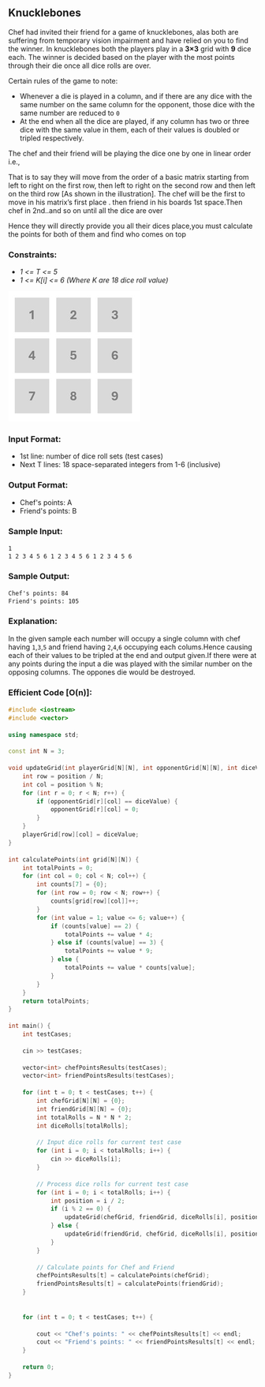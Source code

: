 ## **Knucklebones**

Chef had invited their friend for a game of knucklebones, alas both are suffering from temporary vision impairment and have relied on you to find the winner. In knucklebones both the players play in a **3×3** grid with **9** dice each. The winner is decided based on the player with the most points through their die once all dice rolls are over.

Certain rules of the game to note:

- Whenever a die is played in a column, and if there are any dice with the same number on the same column for the opponent, those dice with the same number are reduced to `0`
- At the end when all the dice are played, if any column has two or three dice with the same value in them, each of their values is doubled or tripled respectively.

The chef and their friend will be playing the dice one by one in linear order i.e.,

That is to say they will move from the order of a basic matrix starting from left to right on the first row, then left to right on the second row and then left on the third row [As shown in the illustration]. The chef will be the first to move in his matrix’s first place . then friend in his boards 1st space.Then chef in 2nd..and so on until all the dice are over

Hence they will directly provide you all their dices place,you must calculate  the points for both of them and find who comes on top


### **Constraints:**
- _1 <= T <= 5_
- _1 <= K[i] <= 6 (Where K are 18 dice roll value)_

![alt text](../illustrations/knucklebones.jpg)

### **Input Format:**
- 1st line: number of dice roll sets (test cases)
- Next T lines: 18 space-separated integers from 1-6 (inclusive)

### **Output Format:**
- Chef's points: A
- Friend's points: B

### **Sample Input:**
```
1
1 2 3 4 5 6 1 2 3 4 5 6 1 2 3 4 5 6

```

### **Sample Output:**
```
Chef's points: 84
Friend's points: 105

```

### **Explanation:**

In the given sample each number will occupy a single column with chef having `1`,`3`,`5` and friend having `2`,`4`,`6` occupying each colums.Hence causing each of their values to be tripled at the end and output given.If there were at any points during the input a die was played with the similar number on the opposing columns. The oppones die would be destroyed.


### **Efficient Code [O(n)]:**

```cpp
#include <iostream>
#include <vector>

using namespace std;

const int N = 3;

void updateGrid(int playerGrid[N][N], int opponentGrid[N][N], int diceValue, int position) {
    int row = position / N;
    int col = position % N;
    for (int r = 0; r < N; r++) {
        if (opponentGrid[r][col] == diceValue) {
            opponentGrid[r][col] = 0;
        }
    }
    playerGrid[row][col] = diceValue;
}

int calculatePoints(int grid[N][N]) {
    int totalPoints = 0;
    for (int col = 0; col < N; col++) {
        int counts[7] = {0};
        for (int row = 0; row < N; row++) {
            counts[grid[row][col]]++;
        }
        for (int value = 1; value <= 6; value++) {
            if (counts[value] == 2) {
                totalPoints += value * 4;
            } else if (counts[value] == 3) {
                totalPoints += value * 9;
            } else {
                totalPoints += value * counts[value];
            }
        }
    }
    return totalPoints;
}

int main() {
    int testCases;
   
    cin >> testCases;

    vector<int> chefPointsResults(testCases);
    vector<int> friendPointsResults(testCases);

    for (int t = 0; t < testCases; t++) {
        int chefGrid[N][N] = {0};
        int friendGrid[N][N] = {0};
        int totalRolls = N * N * 2;
        int diceRolls[totalRolls];

        // Input dice rolls for current test case
        for (int i = 0; i < totalRolls; i++) {
            cin >> diceRolls[i];
        }

        // Process dice rolls for current test case
        for (int i = 0; i < totalRolls; i++) {
            int position = i / 2;
            if (i % 2 == 0) {
                updateGrid(chefGrid, friendGrid, diceRolls[i], position);
            } else {
                updateGrid(friendGrid, chefGrid, diceRolls[i], position);
            }
        }

        // Calculate points for Chef and Friend
        chefPointsResults[t] = calculatePoints(chefGrid);
        friendPointsResults[t] = calculatePoints(friendGrid);
    }


    for (int t = 0; t < testCases; t++) {

        cout << "Chef's points: " << chefPointsResults[t] << endl;
        cout << "Friend's points: " << friendPointsResults[t] << endl;
    }

    return 0;
}


```
